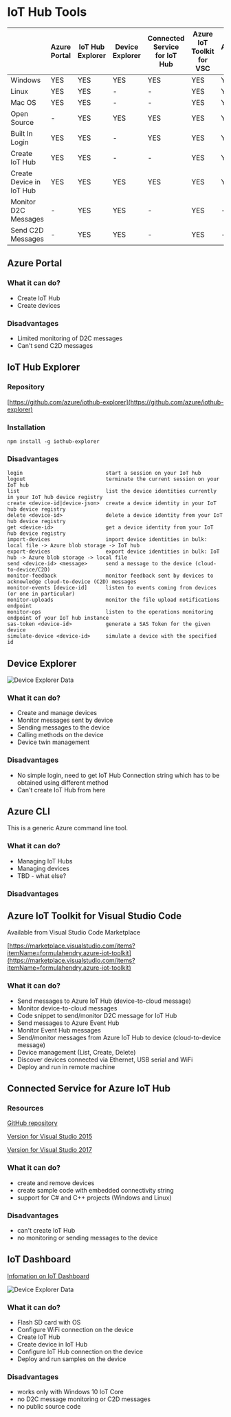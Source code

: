 # IoT Hub Tools

||Azure Portal|IoT Hub Explorer|Device Explorer|Connected Service for IoT Hub|Azure IoT Toolkit for VSC|Azure CLI|IoT Dashboard|
|-|-|-|-|-|-|-|-|
|Windows|YES|YES|YES|YES|YES|YES|YES|
|Linux|YES|YES|-|-|YES|YES|-|
|Mac OS|YES|YES|-|-|YES|YES|-|
|Open Source|-|YES|YES|YES|YES|YES|-|
|Built In Login|YES|YES|-|YES|YES|YES|YES|
|Create IoT Hub|YES|YES|-|-|YES|YES|YES|
|Create Device in IoT Hub|YES|YES|YES|YES|YES|YES|YES|
|Monitor D2C Messages|-|YES|YES|-|YES|-|-|
|Send C2D Messages|-|YES|YES|-|YES|-|-|


## **Azure Portal**

### What it can do?
* Create IoT Hub
* Create devices

### Disadvantages
* Limited monitoring of D2C messages
* Can't send C2D messages

## **IoT Hub Explorer**

### Repository

[https://github.com/azure/iothub-explorer](https://github.com/azure/iothub-explorer)

### Installation

    npm install -g iothub-explorer

### Disadvantages

    login                           start a session on your IoT hub
    logout                          terminate the current session on your IoT hub
    list                            list the device identities currently in your IoT hub device registry
    create <device-id|device-json>  create a device identity in your IoT hub device registry
    delete <device-id>              delete a device identity from your IoT hub device registry
    get <device-id>                 get a device identity from your IoT hub device registry
    import-devices                  import device identities in bulk: local file -> Azure blob storage -> IoT hub
    export-devices                  export device identities in bulk: IoT hub -> Azure blob storage -> local file
    send <device-id> <message>      send a message to the device (cloud-to-device/C2D)
    monitor-feedback                monitor feedback sent by devices to acknowledge cloud-to-device (C2D) messages
    monitor-events [device-id]      listen to events coming from devices (or one in particular)
    monitor-uploads                 monitor the file upload notifications endpoint
    monitor-ops                     listen to the operations monitoring endpoint of your IoT hub instance
    sas-token <device-id>           generate a SAS Token for the given device
    simulate-device <device-id>     simulate a device with the specified id


## **Device Explorer**

![Device Explorer Data](images/device-explorer-data.png)

### What it can do?
* Create and manage devices
* Monitor messages sent by device
* Sending messages to the device
* Calling methods on the device
* Device twin management

### Disadvantages
* No simple login, need to get IoT Hub Connection string which has to be obtained using different method
* Can't create IoT Hub from here

## Azure CLI

This is a generic Azure command line tool.

### What it can do?
* Managing IoT Hubs
* Managing devices
* TBD - what else?

### Disadvantages


## Azure IoT Toolkit for Visual Studio Code

Available from Visual Studio Code Marketplace

[https://marketplace.visualstudio.com/items?itemName=formulahendry.azure-iot-toolkit](https://marketplace.visualstudio.com/items?itemName=formulahendry.azure-iot-toolkit)

### What it can do?
* Send messages to Azure IoT Hub (device-to-cloud message)
* Monitor device-to-cloud messages
* Code snippet to send/monitor D2C message for IoT Hub
* Send messages to Azure Event Hub
* Monitor Event Hub messages
* Send/monitor messages from Azure IoT Hub to device (cloud-to-device message)
* Device management (List, Create, Delete)
* Discover devices connected via Ethernet, USB serial and WiFi
* Deploy and run in remote machine

## **Connected Service for Azure IoT Hub**

### Resources

[GitHub repository](https://github.com/Azure/azure-iot-hub-vs-cs)

[Version for Visual Studio 2015](https://marketplace.visualstudio.com/items?itemName=MicrosoftIoT.ConnectedServiceforAzureIoTHub)

[Version for Visual Studio 2017](https://marketplace.visualstudio.com/items?itemName=ZimKalinowski.ConnectedServiceforAzureIoTHub)

### What it can do?
* create and remove devices
* create sample code with embedded connectivity string
* support for C# and C++ projects (Windows and Linux)

### Disadvantages
* can't create IoT Hub
* no monitoring or sending messages to the device

## **IoT Dashboard**

[Infomation on IoT Dashboard](https://developer.microsoft.com/en-us/windows/iot/docs/iotdashboard)

![Device Explorer Data](images/iot-dashboard-setup.png)


### What it can do?

* Flash SD card with OS
* Configure WiFi connection on the device
* Create IoT Hub
* Create device in IoT Hub
* Configure IoT Hub connection on the device
* Deploy and run samples on the device

### Disadvantages
* works only with Windows 10 IoT Core
* no D2C message monitoring or C2D messages
* no public source code
